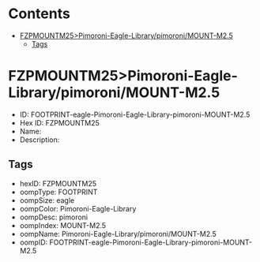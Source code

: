 



Contents
========

* [FZPMOUNTM25>Pimoroni-Eagle-Library/pimoroni/MOUNT-M2.5](#fzpmountm25pimoroni-eagle-librarypimoronimount-m25)
	* [Tags](#tags)

# FZPMOUNTM25>Pimoroni-Eagle-Library/pimoroni/MOUNT-M2.5

- ID: FOOTPRINT-eagle-Pimoroni-Eagle-Library-pimoroni-MOUNT-M2.5
- Hex ID: FZPMOUNTM25
- Name: 
- Description: 

## Tags

- hexID: FZPMOUNTM25
- oompType: FOOTPRINT
- oompSize: eagle
- oompColor: Pimoroni-Eagle-Library
- oompDesc: pimoroni
- oompIndex: MOUNT-M2.5
- oompName: Pimoroni-Eagle-Library/pimoroni/MOUNT-M2.5
- oompID: FOOTPRINT-eagle-Pimoroni-Eagle-Library-pimoroni-MOUNT-M2.5
